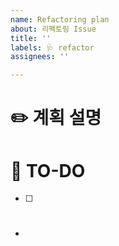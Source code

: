 ```yaml
---
name: Refactoring plan
about: 리팩토링 Issue
title: ''
labels: 🩺 refactor
assignees: ''

---
```


# ✏️ 계획 설명


# 📌 TO-DO
- [ ]

# 
- 